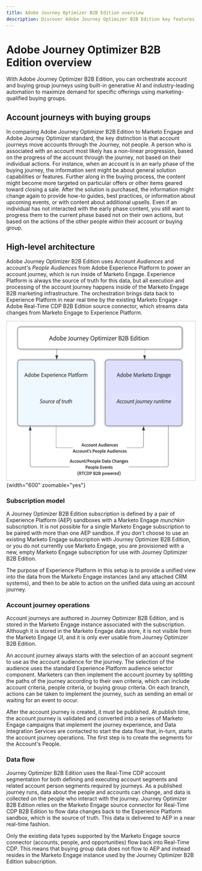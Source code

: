 ```yaml
---
title: Adobe Journey Optimizer B2B Edition overview
description: Discover Adobe Journey Optimizer B2B Edition key features, use cases, and architectures.
---
```

# Adobe Journey Optimizer B2B Edition overview

With Adobe Journey Optimizer B2B Edition, you can orchestrate account and buying group journeys using built-in generative AI and industry-leading automation to maximize demand for specific offerings using marketing-qualified buying groups.

## Account journeys with buying groups

In comparing Adobe Journey Optimizer B2B Edition to Marketo Engage and Adobe Journey Optimizer standard, the key distinction is that account journeys move accounts through the Journey, not people. A person who is associated with an account most likely has a non-linear progression, based on the progress of the account through the journey, not based on their individual actions. For instance, when an account is in an early phase of the buying journey, the information sent might be about general solution capabilities or features. Further along in the buying process, the content might become more targeted on particular offers or other items geared toward closing a sale. After the solution is purchased, the information might change again to provide how-to guides, best practices, or information about upcoming events, or with content about additional upsells. Even if an individual has not interacted with the early phase content, you still want to progress them to the current phase based not on their own actions, but based on the actions of the other people within their account or buying group. 

## High-level architecture

Adobe Journey Optimizer B2B Edition uses _Account Audiences_ and account's _People Audiences_ from Adobe Experience Platform to power an account journey, which is run inside of Marketo Engage. Experience Platform is always the source of truth for this data, but all execution and processing of the account journey happens inside of the Marketo Engage B2B marketing infrastructure. The orchestration brings data back to Experience Platform in near real time by the existing Marketo Engage - Adobe Real-Time CDP B2B Edition source connector, which streams data changes from Marketo Engage to Experience Platform.

![High-level data architecture](./assets/high-level-data-architecture.png){width="600" zoomable="yes"}

### Subscription model

A Journey Optimizer B2B Edition subscription is defined by a pair of Experience Platform (AEP) sandboxes with a Marketo Engage _munchkin_ subscription. It is not possible for a single Marketo Engage subscription to be paired with more than one AEP sandbox. If you don't choose to use an existing Marketo Engage subscription with Journey Optimizer B2B Edition, or you do not currently use Marketo Engage, you are provisioned with a new, empty Marketo Engage subscription for use with Journey Optimizer B2B Edition.

The purpose of Experience Platform in this setup is to provide a unified view into the data from the Marketo Engage instances (and any attached CRM systems), and then to be able to action on the unified data using an account journey.

### Account journey operations

Account journeys are authored in Journey Optimizer B2B Edition, and is stored in the Marketo Engage instance associated with the subscription. Although it is stored in the Marketo Engage data store, it is not visible from the Marketo Engage UI, and it is only ever usable from Journey Optimizer B2B Edition. 

An account journey always starts with the selection of an account segment to use as the account audience for the journey. The selection of the audience uses the standard Experience Platform audience selector component. Marketers can then implement the account journey by splitting the paths of the journey according to their own criteria, which can include account criteria, people criteria, or buying group criteria. On each branch, actions can be taken to implement the journey, such as sending an email or waiting for an event to occur.

After the account journey is created, it must be published. At publish time, the account journey is validated and converted into a series of Marketo Engage campaigns that implement the journey experience, and Data Integration Services are contacted to start the data flow that, in-turn, starts the account journey operations. The first step is to create the segments for the Account's People.

### Data flow

Journey Optimizer B2B Edition uses the Real-Time CDP account segmentation for both defining and executing account segments and related account person segments required by journeys. As a published journey runs, data about the people and accounts can change, and data is collected on the people who interact with the journey. Journey Optimizer B2B Edition relies on the Marketo Engage source connector for Real-Time CDP B2B Edition to flow data changes back to the Experience Platform sandbox, which is the source of truth.  This data is delivered to AEP in a near real-time fashion.   

Only the existing data types supported by the Marketo Engage source connector (accounts, people, and opportunities) flow back into Real-Time CDP. This means that buying group data does not flow to AEP and instead resides in the Marketo Engage instance used by the Journey Optimizer B2B Edition subscription. 

